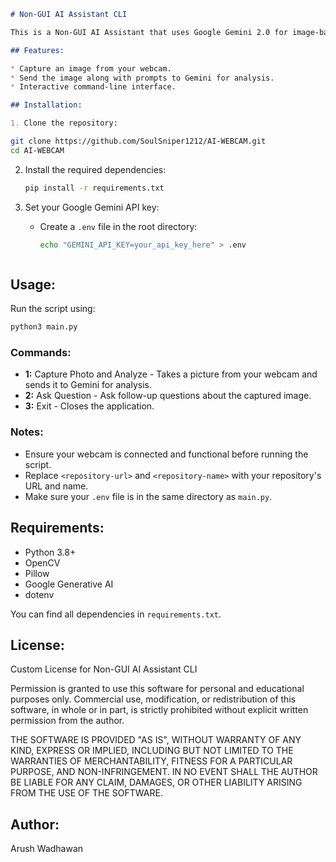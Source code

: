 ```markdown
# Non-GUI AI Assistant CLI

This is a Non-GUI AI Assistant that uses Google Gemini 2.0 for image-based content generation and question answering. It allows you to capture images from your webcam, send them along with prompts to Gemini, and get detailed responses.

## Features:

* Capture an image from your webcam.
* Send the image along with prompts to Gemini for analysis.
* Interactive command-line interface.

## Installation:

1. Clone the repository:
 ```

   ```bash
   git clone https://github.com/SoulSniper1212/AI-WEBCAM.git
   cd AI-WEBCAM
   ```

2. Install the required dependencies:

   ```bash
   pip install -r requirements.txt
   ```

3. Set your Google Gemini API key:

   * Create a `.env` file in the root directory:

     ```bash
     echo "GEMINI_API_KEY=your_api_key_here" > .env
    ```

## Usage:

Run the script using:

```bash
python3 main.py
```

### Commands:

* **1:** Capture Photo and Analyze - Takes a picture from your webcam and sends it to Gemini for analysis.
* **2:** Ask Question - Ask follow-up questions about the captured image.
* **3:** Exit - Closes the application.

### Notes:

* Ensure your webcam is connected and functional before running the script.
* Replace `<repository-url>` and `<repository-name>` with your repository's URL and name.
* Make sure your `.env` file is in the same directory as `main.py`.

## Requirements:

* Python 3.8+
* OpenCV
* Pillow
* Google Generative AI
* dotenv

You can find all dependencies in `requirements.txt`.

## License:

Custom License for Non-GUI AI Assistant CLI

Permission is granted to use this software for personal and educational purposes only. Commercial use, modification, or redistribution of this software, in whole or in part, is strictly prohibited without explicit written permission from the author.

THE SOFTWARE IS PROVIDED "AS IS", WITHOUT WARRANTY OF ANY KIND, EXPRESS OR IMPLIED, INCLUDING BUT NOT LIMITED TO THE WARRANTIES OF MERCHANTABILITY, FITNESS FOR A PARTICULAR PURPOSE, AND NON-INFRINGEMENT. IN NO EVENT SHALL THE AUTHOR BE LIABLE FOR ANY CLAIM, DAMAGES, OR OTHER LIABILITY ARISING FROM THE USE OF THE SOFTWARE.

## Author:

Arush Wadhawan
```
